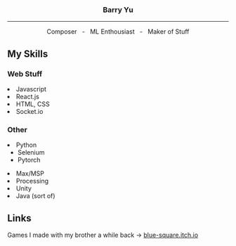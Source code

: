 <h3 align="center"> Barry Yu </h3>

---

<div align="center">Composer&nbsp;&nbsp;&nbsp;-&nbsp;&nbsp;&nbsp;ML Enthousiast&nbsp;&nbsp;&nbsp;-&nbsp;&nbsp;&nbsp;Maker of Stuff</div>

<h2>My Skills</h2>

<h3>Web Stuff</h3>
<li>Javascript</li>
<li>React.js</li>
<li>HTML, CSS</li>
<li>Socket.io</li>

<h3>Other</h3>
<li>Python
  <ul>
    <li>Selenium</li>
    <li>Pytorch</li>
  </ul>
</li>
<li>Max/MSP</li>
<li>Processing</li>
<li>Unity</li>
<li>Java (sort of)</li>

<h2>Links</h2>

Games I made with my brother a while back → [blue-square.itch.io](https://blue-square.itch.io/)
